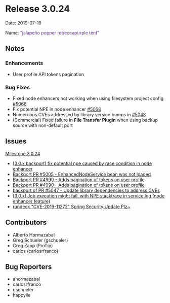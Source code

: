 # Release 3.0.24

Date: 2019-07-19

Name: <span style="color: rebeccapurple"><span class="glyphicon glyphicon-tent"></span> "jalapeño popper rebeccapurple tent"</span>

## Notes

### Enhancements

* User profile API tokens pagination

### Bug Fixes

* Fixed node enhancers not working when using filesystem project config [#5066](https://github.com/rundeck/rundeck/pull/5066)
* Fix potential NPE in node enhancer [#5068](https://github.com/rundeck/rundeck/pull/5068)
* Numeruous CVEs addressed by library version bumps in [#5048](https://github.com/rundeck/rundeck/pull/5048)
* (Commercial) Fixed failure in **File Transfer Plugin** when using backup source with non-default port

## Issues

[Milestone 3.0.24](https://github.com/rundeck/rundeck/milestone/111)

* [\[3.0.x backport\] fix potential npe caused by race condition in node enhancer](https://github.com/rundeck/rundeck/pull/5068)
* [Backport PR #5005 - EnhancedNodeService bean was not loaded](https://github.com/rundeck/rundeck/pull/5066)
* [Backport PR #4990 - Adds pagination of tokens on user profile](https://github.com/rundeck/rundeck/pull/5065)
* [Backport PR #4990 - Adds pagination of tokens on user profile](https://github.com/rundeck/rundeck/pull/5062)
* [backport of PR #5047 - Update library dependencies to address CVEs](https://github.com/rundeck/rundeck/pull/5048)
* [\[3.0.x\] Job execution might fail, with NPE stacktrace in service log (node enhancer feature)](https://github.com/rundeck/rundeck/issues/5018)
* [rundeck "CVE-2019-11272" Spring Security Update Plz~](https://github.com/rundeck/rundeck/issues/5002)

## Contributors

* Alberto Hormazabal
* Greg Schueler (gschueler)
* Greg Zapp (ProTip)
* carlos (carlosrfranco)

## Bug Reporters

* ahormazabal
* carlosrfranco
* gschueler
* happylie